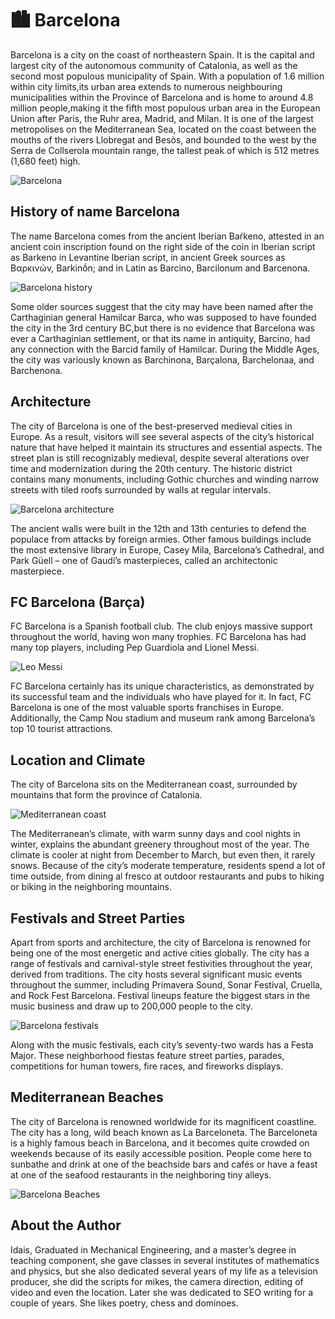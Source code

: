 # 🏙️ Barcelona

Barcelona is a city on the coast of northeastern Spain. It is the capital and largest city of the autonomous community of Catalonia, as well as the second most populous municipality of Spain. With a population of 1.6 million within city limits,its urban area extends to numerous neighbouring municipalities within the Province of Barcelona and is home to around 4.8 million people,making it the fifth most populous urban area in the European Union after Paris, the Ruhr area, Madrid, and Milan. It is one of the largest metropolises on the Mediterranean Sea, located on the coast between the mouths of the rivers Llobregat and Besòs, and bounded to the west by the Serra de Collserola mountain range, the tallest peak of which is 512 metres (1,680 feet) high.

![Barcelona](_static/images/barcelona/barcelona-city.jpg)

## History of name Barcelona

The name Barcelona comes from the ancient Iberian Baŕkeno, attested in an ancient coin inscription found on the right side of the coin in Iberian script as Barkeno in Levantine Iberian script, in ancient Greek sources as Βαρκινών, Barkinṓn; and in Latin as Barcino, Barcilonum and Barcenona.

![Barcelona history](_static/images/barcelona/history.jpg)

Some older sources suggest that the city may have been named after the Carthaginian general Hamilcar Barca, who was supposed to have founded the city in the 3rd century BC,but there is no evidence that Barcelona was ever a Carthaginian settlement, or that its name in antiquity, Barcino, had any connection with the Barcid family of Hamilcar. During the Middle Ages, the city was variously known as Barchinona, Barçalona, Barchelonaa, and Barchenona.

## Architecture 

The city of Barcelona is one of the best-preserved medieval cities in Europe. As a result, visitors will see several aspects of the city’s historical nature that have helped it maintain its structures and essential aspects. The street plan is still recognizably medieval, despite several alterations over time and modernization during the 20th century.
The historic district contains many monuments, including Gothic churches and winding narrow streets with tiled roofs surrounded by walls at regular intervals.

![Barcelona architecture](_static/images/barcelona/arct.jpg)

The ancient walls were built in the 12th and 13th centuries to defend the populace from attacks by foreign armies. Other famous buildings include the most extensive library in Europe, Casey Mila, Barcelona’s Cathedral, and Park Güell – one of Gaudí’s masterpieces, called an architectonic masterpiece.

## FC Barcelona (Barça)

FC Barcelona is a Spanish football club. The club enjoys massive support throughout the world, having won many trophies. FC Barcelona has had many top players, including Pep Guardiola and Lionel Messi.

![Leo Messi](_static/images/barcelona/messi.jpg)

FC Barcelona certainly has its unique characteristics, as demonstrated by its successful team and the individuals who have played for it. In fact, FC Barcelona is one of the most valuable sports franchises in Europe. Additionally, the Camp Nou stadium and museum rank among Barcelona’s top 10 tourist attractions.

## Location and Climate

The city of Barcelona sits on the Mediterranean coast, surrounded by mountains that form the province of Catalonia. 

![Mediterranean coast](_static/images/barcelona/climate.jpg)

The Mediterranean’s climate, with warm sunny days and cool nights in winter, explains the abundant greenery throughout most of the year. The climate is cooler at night from December to March, but even then, it rarely snows.
Because of the city’s moderate temperature, residents spend a lot of time outside, from dining al fresco at outdoor restaurants and pubs to hiking or biking in the neighboring mountains. 

## Festivals and Street Parties

Apart from sports and architecture, the city of Barcelona is renowned for being one of the most energetic and active cities globally. The city has a range of festivals and carnival-style street festivities throughout the year, derived from traditions. 
The city hosts several significant music events throughout the summer, including Primavera Sound, Sonar Festival, Cruella, and Rock Fest Barcelona. Festival lineups feature the biggest stars in the music business and draw up to 200,000 people to the city.

![Barcelona festivals](_static/images/barcelona/festival.jpg) 

Along with the music festivals, each city’s seventy-two wards has a Festa Major. These neighborhood fiestas feature street parties, parades, competitions for human towers, fire races, and fireworks displays.

## Mediterranean Beaches 

The city of Barcelona is renowned worldwide for its magnificent coastline. The city has a long, wild beach known as La Barceloneta. The Barceloneta is a highly famous beach in Barcelona, and it becomes quite crowded on weekends because of its easily accessible position. People come here to sunbathe and drink at one of the beachside bars and cafés or have a feast at one of the seafood restaurants in the neighboring tiny alleys. 

![Barcelona Beaches](_static/images/barcelona/beaches.jpg) 

## About the Author 

Idais, Graduated in Mechanical Engineering, and a master’s degree in teaching component, she gave classes in several institutes of mathematics and physics, but she also dedicated several years of my life as a television producer, she did the scripts for mikes, the camera direction, editing of video and even the location. Later she was dedicated to SEO writing for a couple of years. She likes poetry, chess and dominoes.
